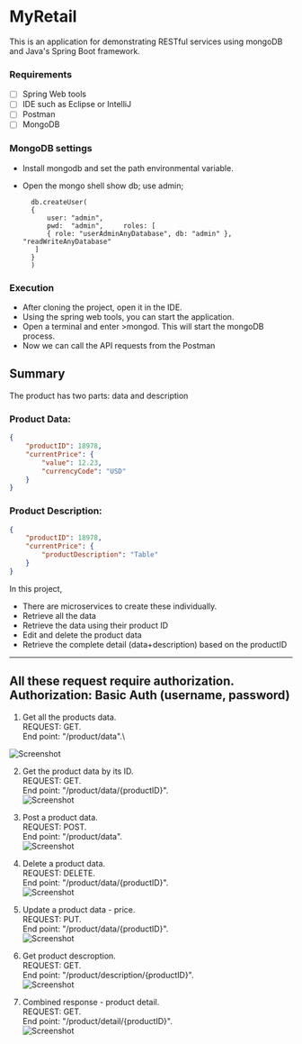 # MyRetail
This is an application for demonstrating RESTful services using mongoDB and Java's Spring Boot framework.

### Requirements
- [ ] Spring Web tools
- [ ] IDE such as Eclipse or IntelliJ
- [ ] Postman
- [ ] MongoDB

### MongoDB settings
- Install mongodb and set the path environmental variable.
- Open the mongo shell
        show db;
        use admin;

        
        db.createUser(
        {
            user: "admin",
            pwd:  "admin",     roles: [
            { role: "userAdminAnyDatabase", db: "admin" }, "readWriteAnyDatabase"
         ]
        }
        )
        


### Execution
- After cloning the project, open it in the IDE.
- Using the spring web tools, you can start the application.
- Open a terminal and enter >mongod. This will start the mongoDB process.
- Now we can call the API requests from the Postman

## Summary
The product has two parts: data and description
### Product Data:
```json
{
    "productID": 18978,
    "currentPrice": {
        "value": 12.23,
        "currencyCode": "USD"
    }
}
```

### Product Description:
```json
{
    "productID": 18978,
    "currentPrice": {
        "productDescription": "Table"
    }
}
```

In this project, 
- There are microservices to create these individually.
- Retrieve all the data
- Retrieve the data using their product ID
- Edit and delete the product data
- Retrieve the complete detail (data+description) based on the productID

***

## All these request require authorization.  Authorization: Basic Auth (username, password)

1. Get all the products data.\
    REQUEST: GET.\
    End point: "/product/data".\

![Screenshot](https://github.com/DrOctopusCodes/MyRetail/blob/main/screenshots/GetAllProductData.PNG)



2. Get the product data by its ID.\
REQUEST: GET.\
End point: "/product/data/{productID}".\
![Screenshot](https://github.com/DrOctopusCodes/MyRetail/blob/main/screenshots/GetProductDataByID.PNG)



3. Post a product data.\
REQUEST: POST.\
End point: "/product/data".\
![Screenshot](https://github.com/DrOctopusCodes/MyRetail/blob/main/screenshots/PostProductData.PNG)



4. Delete a product data.\
REQUEST: DELETE.\
End point: "/product/data/{productID}".\
![Screenshot](https://github.com/DrOctopusCodes/MyRetail/blob/main/screenshots/DeleteProductData.PNG)



5. Update a product data - price.\
REQUEST: PUT.\
End point: "/product/data/{productID}".\
![Screenshot](https://github.com/DrOctopusCodes/MyRetail/blob/main/screenshots/PutUpdateProductData.PNG)



6. Get product descroption.\
REQUEST: GET.\
End point: "/product/description/{productID}".\
![Screenshot](https://github.com/DrOctopusCodes/MyRetail/blob/main/screenshots/GetProductDescription.PNG)



7. Combined response - product detail.\
REQUEST: GET.\
End point: "/product/detail/{productID}".\
![Screenshot](https://github.com/DrOctopusCodes/MyRetail/blob/main/screenshots/CombinedResponse.PNG)



